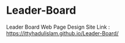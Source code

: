 # Leader-Board
Leader Board Web Page Design
Site Link : https://ittyhadulislam.github.io/Leader-Board/
